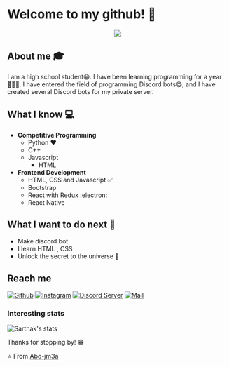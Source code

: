 # Welcome to my github! 👋

<div align="center">
	<img src="https://tenor.com/view/welcome-gif-12515796881653540648">
</div>

## About me :mortar_board:
I am a high school student😁. I have been learning programming for a year👨🏼‍💻. I have entered the field of programming Discord bots😋, and I have created several Discord bots for my private server.

## What I know :computer:
- **Competitive Programming**
	- Python ❤️
	- C++
	- Javascript
        - HTML 
- **Frontend Development**
	- HTML, CSS and Javascript :white_check_mark:
	- Bootstrap
	- React with Redux :electron:
	- React Native

## What I want to do next :thinking:
- Make discord bot
- I learn HTML , CSS
- Unlock the secret to the universe :rofl:

## Reach me 
[![Github](https://img.shields.io/github/followers/Abo-jm3a?label=Follow&style=social)](https://github.com/Abo-jm3a)
[![Instagram](https://img.shields.io/badge/-@st_levi.14-red?style=flat-square&logo=instagram&logoColor=white&link=https://www.instagram.com/st_levi.14/)](https://www.instagram.com/st_levi.14/)
[![Discord Server](https://img.shields.io/badge/Discord-blue?style=for-the-badge)](https://discord.gg/UZarCq3CyW)
[![Mail](https://img.shields.io/badge/-tahlehmohammed@gmail.com-gray?style=flat-square&logo=gmail&logoColor=red&link=https://www.linkedin.com/in/sarthak-bharadwaj-8552b5110/)](Tahleh:tahlehmohammed@gmail.com)


### Interesting stats

![Sarthak's stats](https://github-readme-stats.vercel.app/api?username=Abo-jm3a&show_icons=true)

Thanks for stopping by! 😁


⭐️ From [Abo-jm3a](https://github.com/Abo-jm3a)
